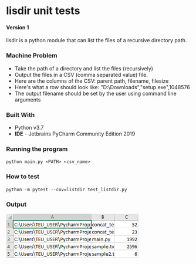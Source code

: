 # lisdir unit tests
#### Version 1
lisdir is a python module that can list the files of a recursive directory path.


### Machine Problem

* Take the path of a directory and list the files (recursively)
* Output the files in a CSV  (comma separated value) file. 
* Here are the columns of the CSV: parent path, filename, filesize
* Here's what a row should look like: "D:\Downloads","setup.exe",1048576
* The output filename should be set by the user using command line arguments


### Built With
* Python v3.7
* <b>IDE</b> - Jetbrains PyCharm Community Edition 2019


### Running the program
```
python main.py <PATH> <csv_name>
```

### How to test

```
python -m pytest --cov=listdir test_listdir.py
```
### Output
![alt text](https://github.com/damiiegregorio/listdir/blob/master/output_image.PNG)
